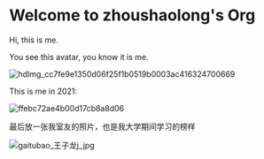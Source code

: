 # Welcome to zhoushaolong's Org

Hi, this is me.

You see this avatar, you know it is me.

![hdImg_cc7fe9e1350d06f25f1b0519b0003ac416324700669](https://user-images.githubusercontent.com/81501760/163698542-e84329ba-361d-47e1-a897-786a6df8718d.jpg)

This is me in 2021:

![ffebc72ae4b00d17cb8a8d06](https://user-images.githubusercontent.com/81501760/163698578-75ccefc5-1414-488f-8ac9-2b1003f255a1.jpg)

最后放一张我室友的照片，也是我大学期间学习的榜样

![gaitubao_王子龙j_jpg](https://user-images.githubusercontent.com/81501760/163698726-3bed6b75-b3aa-4297-bb35-0967287b1354.jpg)

